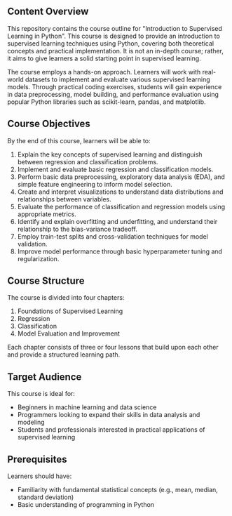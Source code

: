 ## Content Overview

This repository contains the course outline for "Introduction to Supervised Learning in Python". This course is designed to provide an introduction to supervised learning techniques using Python, covering both theoretical concepts and practical implementation. It is not an in-depth course; rather, it aims to give learners a solid starting point in supervised learning.

The course employs a hands-on approach. Learners will work with real-world datasets to implement and evaluate various supervised learning models. Through practical coding exercises, students will gain experience in data preprocessing, model building, and performance evaluation using popular Python libraries such as scikit-learn, pandas, and matplotlib.

## Course Objectives

By the end of this course, learners will be able to:

1. Explain the key concepts of supervised learning and distinguish between regression and classification problems.
2. Implement and evaluate basic regression and classification models.
3. Perform basic data preprocessing, exploratory data analysis (EDA), and simple feature engineering to inform model selection.
4. Create and interpret visualizations to understand data distributions and relationships between variables.
5. Evaluate the performance of classification and regression models using appropriate metrics.
6. Identify and explain overfitting and underfitting, and understand their relationship to the bias-variance tradeoff.
7. Employ train-test splits and cross-validation techniques for model validation.
8. Improve model performance through basic hyperparameter tuning and regularization.

## Course Structure

The course is divided into four chapters:

1. Foundations of Supervised Learning
2. Regression
3. Classification
4. Model Evaluation and Improvement

Each chapter consists of three or four lessons that build upon each other and provide a structured learning path.

## Target Audience

This course is ideal for:

- Beginners in machine learning and data science
- Programmers looking to expand their skills in data analysis and modeling
- Students and professionals interested in practical applications of supervised learning

## Prerequisites

Learners should have:

- Familiarity with fundamental statistical concepts (e.g., mean, median, standard deviation)
- Basic understanding of programming in Python
